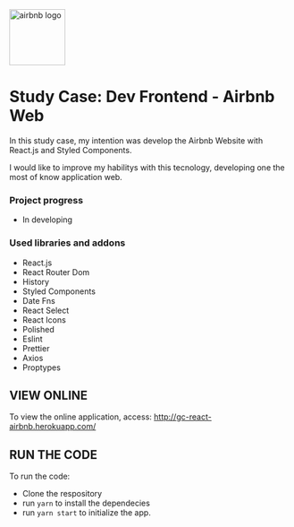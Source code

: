 <div style="width: 100%; display: flex; align-items: center;">
  <img src="https://logodownload.org/wp-content/uploads/2016/10/Airbnb-Logo.png" width="100" alt="airbnb logo" />
</div>

# Study Case: Dev Frontend - Airbnb Web

In this study case, my intention was develop the Airbnb Website with React.js and Styled Components. 

I would like to improve my habilitys with this tecnology, developing one the most of know application web.

### Project progress
- In developing

### Used libraries and addons
- React.js
- React Router Dom
- History
- Styled Components
- Date Fns
- React Select
- React Icons
- Polished
- Eslint
- Prettier
- Axios
- Proptypes

## VIEW ONLINE

To view the online application, access:
<a href="http://gc-react-airbnb.herokuapp.com/" target="_blank">http://gc-react-airbnb.herokuapp.com/</a>

## RUN THE CODE

To run the code:

- Clone the respository
- run <code>yarn</code> to install the dependecies
- run <code>yarn start</code> to initialize the app.
